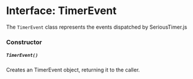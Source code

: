 # Interface: TimerEvent
The `TimerEvent` class represents the events dispatched by SeriousTimer.js

### Constructor
##### `TimerEvent()`
Creates an TimerEvent object, returning it to the caller.

